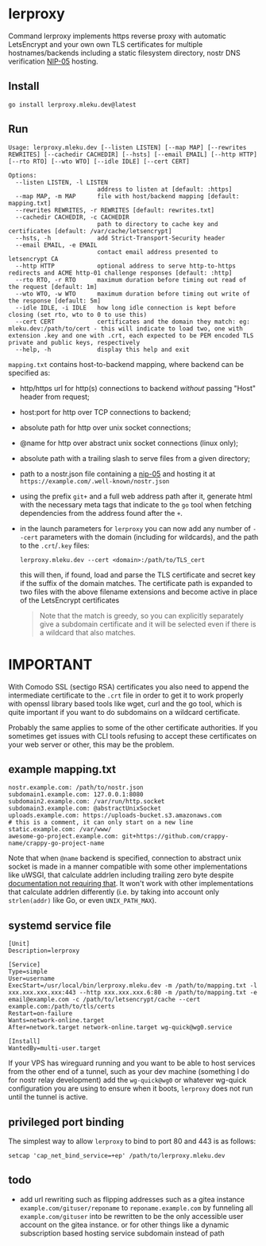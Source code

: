 # lerproxy

Command lerproxy implements https reverse proxy with automatic LetsEncrypt and your own own TLS
certificates for multiple hostnames/backends including a static filesystem directory, nostr
DNS verification [NIP-05](https://github.com/nostr-protocol/nips/blob/master/05.md) hosting.

## Install

	go install lerproxy.mleku.dev@latest

## Run

```
Usage: lerproxy.mleku.dev [--listen LISTEN] [--map MAP] [--rewrites REWRITES] [--cachedir CACHEDIR] [--hsts] [--email EMAIL] [--http HTTP] [--rto RTO] [--wto WTO] [--idle IDLE] [--cert CERT]

Options:
  --listen LISTEN, -l LISTEN
                         address to listen at [default: :https]
  --map MAP, -m MAP      file with host/backend mapping [default: mapping.txt]
  --rewrites REWRITES, -r REWRITES [default: rewrites.txt]
  --cachedir CACHEDIR, -c CACHEDIR
                         path to directory to cache key and certificates [default: /var/cache/letsencrypt]
  --hsts, -h             add Strict-Transport-Security header
  --email EMAIL, -e EMAIL
                         contact email address presented to letsencrypt CA
  --http HTTP            optional address to serve http-to-https redirects and ACME http-01 challenge responses [default: :http]
  --rto RTO, -r RTO      maximum duration before timing out read of the request [default: 1m]
  --wto WTO, -w WTO      maximum duration before timing out write of the response [default: 5m]
  --idle IDLE, -i IDLE   how long idle connection is kept before closing (set rto, wto to 0 to use this)
  --cert CERT            certificates and the domain they match: eg: mleku.dev:/path/to/cert - this will indicate to load two, one with extension .key and one with .crt, each expected to be PEM encoded TLS private and public keys, respectively
  --help, -h             display this help and exit
```

`mapping.txt` contains host-to-backend mapping, where backend can be specified
as:

* http/https url for http(s) connections to backend *without* passing "Host"
  header from request;
* host:port for http over TCP connections to backend;
* absolute path for http over unix socket connections;
* @name for http over abstract unix socket connections (linux only);
* absolute path with a trailing slash to serve files from a given directory;
* path to a nostr.json file containing a
  [nip-05](https://github.com/nostr-protocol/nips/blob/master/05.md) and
  hosting it at `https://example.com/.well-known/nostr.json`
* using the prefix `git+` and a full web address path after it, generate html
  with the necessary meta tags that indicate to the `go` tool when fetching
  dependencies from the address found after the `+`.
* in the launch parameters for `lerproxy` you can now add any number of `--cert` parameters with
  the domain (including for wildcards), and the path to the `.crt`/`.key` files:

      lerproxy.mleku.dev --cert <domain>:/path/to/TLS_cert

  this will then, if found, load and parse the TLS certificate and secret key if the suffix of
  the domain matches. The certificate path is expanded to two files with the above filename
  extensions and become active in place of the LetsEncrypt certificates

  > Note that the match is greedy, so you can explicitly separately give a subdomain
  certificate and it will be selected even if there is a wildcard that also matches.

# IMPORTANT

With Comodo SSL (sectigo RSA) certificates you also need to append the intermediate certificate 
to the `.crt` file in order to get it to work properly with openssl library based tools like 
wget, curl and the go tool, which is quite important if you want to do subdomains on a wildcard
certificate.

Probably the same applies to some of the other certificate authorities. If you sometimes get 
issues with CLI tools refusing to accept these certificates on your web server or other, this 
may be the problem.

## example mapping.txt

    nostr.example.com: /path/to/nostr.json
	subdomain1.example.com: 127.0.0.1:8080
	subdomain2.example.com: /var/run/http.socket
	subdomain3.example.com: @abstractUnixSocket
	uploads.example.com: https://uploads-bucket.s3.amazonaws.com
	# this is a comment, it can only start on a new line
	static.example.com: /var/www/
    awesome-go-project.example.com: git+https://github.com/crappy-name/crappy-go-project-name

Note that when `@name` backend is specified, connection to abstract unix socket
is made in a manner compatible with some other implementations like uWSGI, that
calculate addrlen including trailing zero byte despite [documentation not
requiring that](http://man7.org/linux/man-pages/man7/unix.7.html). It won't
work with other implementations that calculate addrlen differently (i.e. by
taking into account only `strlen(addr)` like Go, or even `UNIX_PATH_MAX`).

## systemd service file

```
[Unit]
Description=lerproxy

[Service]
Type=simple
User=username
ExecStart=/usr/local/bin/lerproxy.mleku.dev -m /path/to/mapping.txt -l xxx.xxx.xxx.xxx:443 --http xxx.xxx.xxx.6:80 -m /path/to/mapping.txt -e email@example.com -c /path/to/letsencrypt/cache --cert example.com:/path/to/tls/certs
Restart=on-failure
Wants=network-online.target
After=network.target network-online.target wg-quick@wg0.service

[Install]
WantedBy=multi-user.target
```

If your VPS has wireguard running and you want to be able to host services from the other end of
a tunnel, such as your dev machine (something I do for nostr relay development) add the
`wg-quick@wg0` or whatever wg-quick configuration you are using to ensure when it boots,
`lerproxy` does not run until the tunnel is active.

## privileged port binding

The simplest way to allow `lerproxy` to bind to port 80 and 443 is as follows:

    setcap 'cap_net_bind_service=+ep' /path/to/lerproxy.mleku.dev

## todo

- add url rewriting such as flipping addresses such as a gitea instance
  `example.com/gituser/reponame` to `reponame.example.com` by funneling all
  `example.com/gituser` into be rewritten to be the only accessible user account on the gitea
  instance. or for other things like a dynamic subscription based hosting service subdomain
  instead of path